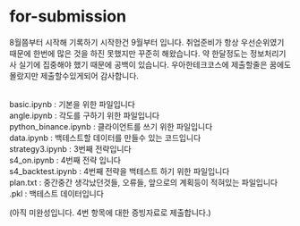 # for-submission

8월쯤부터 시작해 기록하기 시작한건 9월부터 입니다. 취업준비가 항상 우선순위였기 때문에 한번에 많은 것을 하진 못했지만 꾸준히 해왔습니다. 약 한달정도는 정보처리기사 실기에 집중해야 했기 때문에 공백이 있습니다. 우아한테크코스에 제출할줄은 꿈에도 몰랐지만 제출할수있게되어 감사합니다.<br><br>

basic.ipynb : 기본을 위한 파일입니다<br>
angle.ipynb : 각도를 구하기 위한 파일입니다<br>
python_binance.ipynb : 클라이언트를 쓰기 위한 파일입니다<br>
data.ipynb : 백테스트할 데이터를 만들수 있는 코드입니다<br>
strategy3.ipynb : 3번째 전략입니다<br>
s4_on.ipynb : 4번째 전략 입니다<br>
s4_backtest.ipynb : 4번째 전략을 백테스트 하기 위한 파일입니다<br>
plan.txt : 중간중간 생각났던것들, 오류들, 앞으로의 계획등이 적혀있는 파일입니다<br>
.pkl : 백테스트 데이터입니다<br>


(아직 미완성입니다. 4번 항목에 대한 증빙자료로 제출합니다.)
